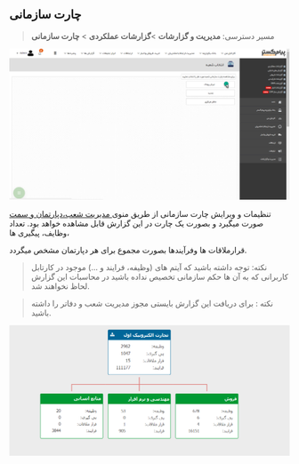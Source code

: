 ﻿## چارت سازمانی

>  مسیر دسترسی:  **مدیریت و گزارشات** >**گزارشات عملکردی** > **چارت سازمانی** 

![](chart.png)


تنظیمات و ویرایش چارت سازمانی از طریق منوی[ مدیریت شعب،دپارتمان و سمت](https://github.com/1stco/PayamGostarDocs/blob/master/help%202.5.4/Basic-Information/branches-department/branches-department.md) صورت میگیرد و بصورت یک چارت در این گزارش قابل مشاهده خواهد بود. تعداد وظایف، پیگیری ها،

  قرارملاقات ها وفرآیندها بصورت مجموع برای هر دپارتمان مشخص میگردد.
  
  > نکته: توجه داشته باشید که آیتم های (وظیفه، فرایند و ...) موجود در کارتابل کاربرانی که به آن ها حکم سازمانی تخصیص نداده باشید در محاسبات این گزارش لحاظ نخواهند شد.
  
  > نکته : برای دریافت این گزارش بایستی مجوز مدیریت شعب و دفاتر را داشته باشید.

![](chart2.png)